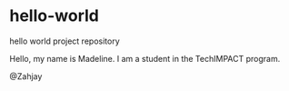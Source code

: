 # hello-world
hello world project repository


Hello, my name is Madeline. I am a student in the TechIMPACT program. 

@Zahjay

